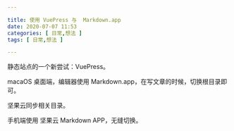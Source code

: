 ```yaml
---

title: 使用 VuePress 与  Markdown.app
date: 2020-07-07 11:53
categories: [ 日常,想法 ]
tags: [ 日常,想法 ]

---
```


静态站点的一个新尝试：VuePress。

macaOS 桌面端，编辑器使用 Markdown.app，在写文章的时候，切换根目录即可。

坚果云同步相关目录。

手机端使用 坚果云 Markdown APP，无缝切换。
